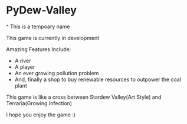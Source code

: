 # PyDew-Valley
^ This is a tempoary name 

This game is currently in development

Amazing Features Include:
- A river
- A player
- An ever growing pollution problem
- And, finally a shop to buy renewable resources to outpower the coal plant

This game is like a cross between Stardew Valley(Art Style) and Terraria(Growing Infection)

I hope you enjoy the game :)
